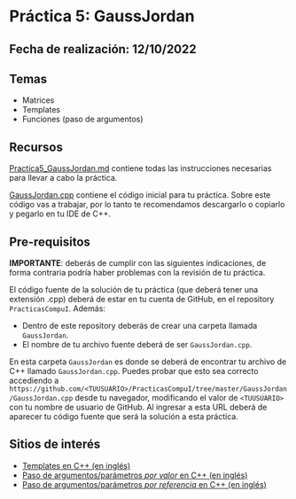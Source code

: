 # Práctica 5: GaussJordan

## Fecha de realización: 12/10/2022

## Temas
* Matrices
* Templates
* Funciones (paso de argumentos)

## Recursos

[Practica5_GaussJordan.md](Practica5_GaussJordan.md) contiene todas las instrucciones necesarias para llevar a cabo la práctica.

[GaussJordan.cpp](GaussJordan.cpp) contiene el código inicial para tu práctica. Sobre este código vas a trabajar, por lo tanto te recomendamos descargarlo o copiarlo y pegarlo en tu IDE de C++.

## Pre-requisitos

**IMPORTANTE**: deberás de cumplir con las siguientes indicaciones, de forma contraria podría haber problemas con la revisión de tu práctica.

El código fuente de la solución de tu práctica (que deberá tener una extensión .cpp) deberá de estar en tu cuenta de GitHub, en el repository `PracticasCompuI`. Además:
* Dentro de este repository deberás de crear una carpeta llamada `GaussJordan`.
* El nombre de tu archivo fuente deberá de ser `GaussJordan.cpp`.

En esta carpeta `GaussJordan` es donde se deberá de encontrar tu archivo de C++ llamado `GaussJordan.cpp`. Puedes probar que esto sea correcto accediendo a `https://github.com/<TUUSUARIO>/PracticasCompuI/tree/master/GaussJordan/GaussJordan.cpp` desde tu navegador, modificando el valor de `<TUUSUARIO>` con tu nombre de usuario de GitHub. Al ingresar a esta URL deberá de aparecer tu código fuente que será la solución a esta práctica.

## Sitios de interés

* [Templates en C++ (en inglés)](http://www.cplusplus.com/doc/oldtutorial/templates/)
* [Paso de argumentos/parámetros _por valor_ en C++ (en inglés)](https://www.ibm.com/support/knowledgecenter/SSLTBW_2.1.0/com.ibm.zos.v2r1.cbclx01/pass_by_value.htm)
* [Paso de argumentos/parámetros _por referencia_ en C++ (en inglés)](https://www.ibm.com/support/knowledgecenter/SSLTBW_2.1.0/com.ibm.zos.v2r1.cbclx01/cplr233.htm)
